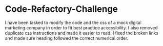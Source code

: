 # Code-Refactory-Challenge
I have been tasked to modify the code and the css of a mock digital marketing company in order to fit best practice accessibility.
I also removed duplicate css instructions and made it easier to read. 
I fixed the broken links and made sure heading followed the correct numerical order.
